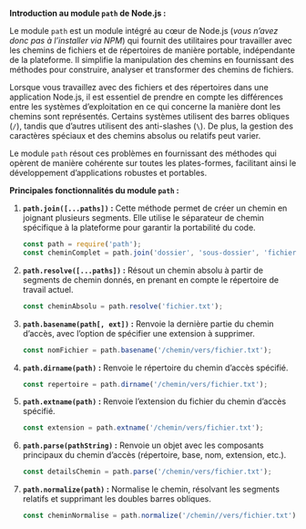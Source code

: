 **Introduction au module `path` de Node.js
:**

Le module `path` est un module intégré au cœur de Node.js
(*vous n’avez donc pas à l’installer via NPM*) qui fournit des
utilitaires pour travailler avec les chemins de fichiers et de
répertoires de manière portable, indépendante de la plateforme. Il
simplifie la manipulation des chemins en fournissant des méthodes pour
construire, analyser et transformer des chemins de fichiers.

Lorsque vous travaillez avec des fichiers et des répertoires dans une
application Node.js, il est essentiel de prendre en compte les
différences entre les systèmes d’exploitation en ce qui concerne la
manière dont les chemins sont représentés. Certains systèmes utilisent
des barres obliques (`/`), tandis que d’autres utilisent des
anti-slashes (`\`). De plus, la gestion des caractères
spéciaux et des chemins absolus ou relatifs peut varier.

Le module `path` résout ces problèmes en fournissant des
méthodes qui opèrent de manière cohérente sur toutes les plates-formes,
facilitant ainsi le développement d’applications robustes et
portables.

**Principales fonctionnalités du module `path`
:**

1. **`path.join([...paths])` :** Cette
méthode permet de créer un chemin en joignant plusieurs segments. Elle
utilise le séparateur de chemin spécifique à la plateforme pour garantir
la portabilité du code.
    
    ```jsx
    const path = require('path');
    const cheminComplet = path.join('dossier', 'sous-dossier', 'fichier.txt');
    ```
    
2. **`path.resolve([...paths])` :** Résout
un chemin absolu à partir de segments de chemin donnés, en prenant en
compte le répertoire de travail actuel.
    
    ```jsx
    const cheminAbsolu = path.resolve('fichier.txt');
    ```
    
3. **`path.basename(path[, ext])` :**
Renvoie la dernière partie du chemin d’accès, avec l’option de spécifier
une extension à supprimer.
    
    ```jsx
    const nomFichier = path.basename('/chemin/vers/fichier.txt');
    ```
    
4. **`path.dirname(path)` :** Renvoie le
répertoire du chemin d’accès spécifié.
    
    ```jsx
    const repertoire = path.dirname('/chemin/vers/fichier.txt');
    ```
    
5. **`path.extname(path)` :** Renvoie
l’extension du fichier du chemin d’accès spécifié.
    
    ```jsx
    const extension = path.extname('/chemin/vers/fichier.txt');
    ```
    
6. **`path.parse(pathString)` :** Renvoie un
objet avec les composants principaux du chemin d’accès (répertoire,
base, nom, extension, etc.).
    
    ```jsx
    const detailsChemin = path.parse('/chemin/vers/fichier.txt');
    ```
    
7. **`path.normalize(path)` :** Normalise le
chemin, résolvant les segments relatifs et supprimant les doubles barres
obliques.
    
    ```jsx
    const cheminNormalise = path.normalize('/chemin//vers/fichier.txt');
    ```